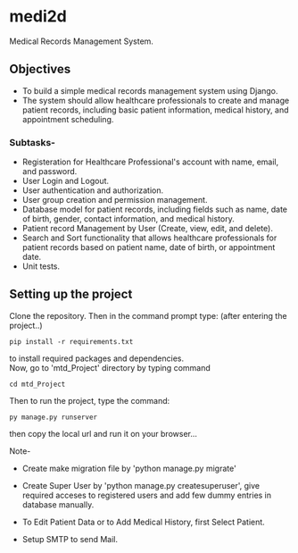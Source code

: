 # medi2d
Medical Records Management System.

## Objectives
* To build a simple medical records management system using Django.
* The system should allow healthcare professionals to create and manage patient records, including basic patient information, medical history, and appointment scheduling.

### Subtasks-
* Registeration for Healthcare Professional's account with name, email, and password.
* User Login and Logout.
* User authentication and authorization.
* User group creation and permission management.
* Database model for patient records, including fields such as name, date of birth, gender, contact information, and medical history.
* Patient record Management by User (Create, view, edit, and delete).
* Search and Sort functionality that allows healthcare professionals for patient records based on patient name, date of birth, or appointment date.
* Unit tests.

## Setting up the project
Clone the repository.
Then in the command prompt type:
(after entering the project..)
```
pip install -r requirements.txt
```
to install required packages and dependencies.  
Now, go to 'mtd_Project' directory by typing command
```
cd mtd_Project
```
Then to run the project, type the command:
```
py manage.py runserver
```
then copy the local url and run it on your browser...

Note-
- Create make migration file by 'python manage.py migrate'
- Create Super User by 'python manage.py createsuperuser', give required acceses to registered users and add few dummy entries in database manually.

- To Edit Patient Data or to Add Medical History, first Select Patient.
- Setup SMTP to send Mail.
